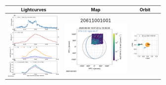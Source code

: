 |  Lightcurves |  Map | Orbit |
|:---:|:---:|:---:|
|![](figs/ns_20200606/ltc_20200606_1900_20611001001_ngs.png)|20611001001<br/>![](figs/ns_20200606/map_20200606_1900_20611001001_ngs.png)|![](figs/ns_20200606/orbeph_20200606_1900_20611001001_ngs.png)|